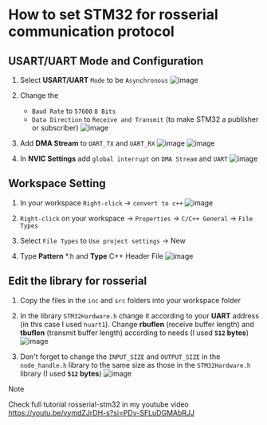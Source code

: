 # How to set STM32 for rosserial communication protocol

## USART/UART Mode and Configuration
1. Select **USART/UART** `Mode` to be `Asynchronous`
![image](https://github.com/dityag/rosserial-stm32/assets/83180280/d348b6c0-ddb4-4fea-a3df-e1fe35768c0f)

2. Change the
   - `Baud Rate` to `57600` `8 Bits`
   - `Data Direction` to `Receive and Transmit` (to make STM32 a publisher or subscriber)
![image](https://github.com/dityag/rosserial-stm32/assets/83180280/5731d469-a642-41db-8695-0a532bbb3961)

3. Add **DMA Stream** to `UART_TX` and `UART_RX`
![image](https://github.com/dityag/rosserial-stm32/assets/83180280/b38a6ba5-9de7-45a2-b8a2-ee786b02e4d9)
![image](https://github.com/dityag/rosserial-stm32/assets/83180280/5333c350-ab0e-4692-b598-03f2d1520c5c)

4. In **NVIC Settings** add `global interrupt` on `DMA Stream` and `UART`
![image](https://github.com/dityag/rosserial-stm32/assets/83180280/e919781a-e5b8-4a22-a82a-df46b2826bf7)

## Workspace Setting
1. In your workspace `Right-click` -> `convert to c++`
![image](https://github.com/dityag/rosserial-stm32/assets/83180280/017c5352-c394-4541-a8ac-33b2facec51d)

2. `Right-click` on your workspace -> `Properties` -> `C/C++ General` -> `File Types`
3. Select `File Types` to `Use project settings` -> New
4. Type **Pattern** *.h and **Type** C++ Header File
![image](https://github.com/dityag/rosserial-stm32/assets/83180280/043657cf-2324-4150-b100-041723f67c7a)

## Edit the library for rosserial
1. Copy the files in the `inc` and `src` folders into your workspace folder

2. In the library `STM32Hardware.h` change it according to your **UART** address (in this case I used `huart1`). Change **rbuflen** (receive buffer length) and **tbuflen** (transmit buffer length) according to needs (I used **`512` bytes**)
![image](https://github.com/dityag/rosserial-stm32/assets/83180280/c55632a9-a8b5-4edd-ad92-4136084a472e)

3. Don't forget to change the `INPUT_SIZE` and `OUTPUT_SIZE` in the `node_handle.h` library to the same size as those in the `STM32Hardware.h` library (I used **`512` bytes**)
![image](https://github.com/dityag/rosserial-stm32/assets/83180280/971eb8b5-4558-4355-9169-cd6fcde34596)

> [!NOTE]
> Check full tutorial rosserial-stm32 in my youtube video https://youtu.be/vymdZJrDH-s?si=PDv-SFLuDGMAbRJJ
